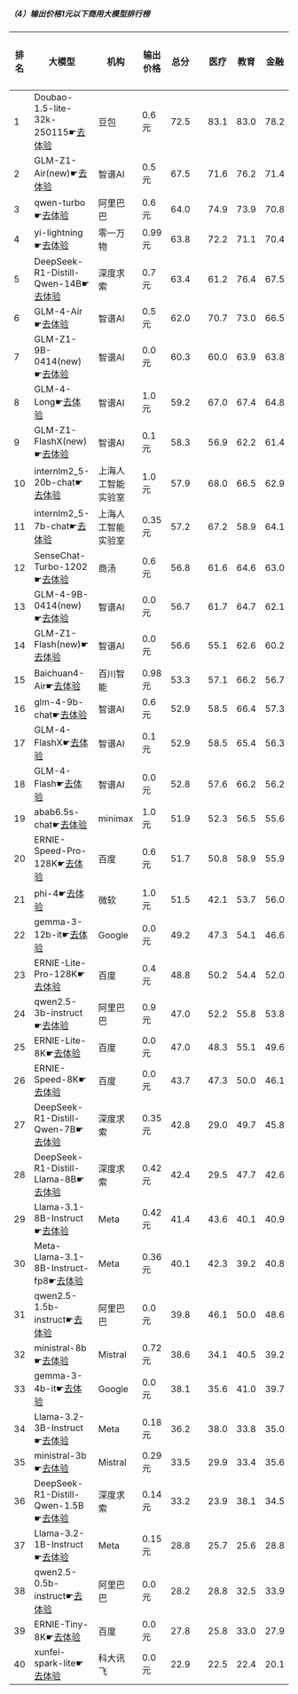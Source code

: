 ##### （4）输出价格1元以下商用大模型排行榜
|排名|大模型|机构|输出价格|总分| |医疗|教育|金融|法律|行政公务|心理健康|推理与数学计算|语言与指令遵从|
|---|-----|---|-------|---|-|----|---|---|---|------|-------|-----------|------------|
|1|Doubao-1.5-lite-32k-250115☛[去体验](https://nonelinear.com/static/modelcompare.html?type=proprietary)|豆包|0.6元|72.5| |        83.1|83.0|78.2|61.6|        65.8|65.8|        65.0|77.8|
|2|GLM-Z1-Air(new)☛[去体验](https://nonelinear.com/static/modelcompare.html?type=proprietary)|智谱AI|0.5元|67.5| |        71.6|76.2|71.4|52.0|        76.0|53.5|        63.8|75.5|
|3|qwen-turbo☛[去体验](https://nonelinear.com/static/modelcompare.html?type=proprietary)|阿里巴巴|0.6元|64.0| |        74.9|73.9|70.8|46.9|        62.0|60.8|        53.0|69.4|
|4|yi-lightning☛[去体验](https://nonelinear.com/static/modelcompare.html?type=proprietary)|零一万物|0.99元|63.8| |        72.2|71.1|70.4|42.6|        61.5|56.8|        61.2|74.9|
|5|DeepSeek-R1-Distill-Qwen-14B☛[去体验](https://nonelinear.com/static/modelcompare.html?type=open-source)|深度求索|0.7元|63.4| |        61.2|76.4|67.5|40.2|        66.5|55.6|        67.2|72.7|
|6|GLM-4-Air☛[去体验](https://nonelinear.com/static/modelcompare.html?type=proprietary)|智谱AI|0.5元|62.0| |        70.7|73.0|66.5|42.5|        68.0|56.5|        44.2|74.4|
|7|GLM-Z1-9B-0414(new)☛[去体验](https://nonelinear.com/static/modelcompare.html?type=open-source)|智谱AI|0.0元|60.3| |        60.0|63.9|63.8|31.5|        75.5|48.8|        69.1|69.6|
|8|GLM-4-Long☛[去体验](https://nonelinear.com/static/modelcompare.html?type=proprietary)|智谱AI|1.0元|59.2| |        67.0|67.4|64.8|42.3|        61.0|50.9|        47.9|72.4|
|9|GLM-Z1-FlashX(new)☛[去体验](https://nonelinear.com/static/modelcompare.html?type=proprietary)|智谱AI|0.1元|58.3| |        56.9|62.2|61.4|32.3|        71.5|48.6|        61.9|71.4|
|10|internlm2_5-20b-chat☛[去体验](https://nonelinear.com/static/modelcompare.html?type=open-source)|上海人工智能实验室|1.0元|57.9| |        68.0|66.5|62.9|44.7|        53.5|52.7|        43.8|70.7|
|11|internlm2_5-7b-chat☛[去体验](https://nonelinear.com/static/modelcompare.html?type=open-source)|上海人工智能实验室|0.35元|57.2| |        67.2|58.9|64.1|43.1|        55.5|51.0|        46.9|70.9|
|12|SenseChat-Turbo-1202☛[去体验](https://nonelinear.com/static/modelcompare.html?type=proprietary)|商汤|0.6元|56.8| |        61.6|64.6|63.0|36.8|        56.0|52.2|        50.3|69.7|
|13|GLM-4-9B-0414(new)☛[去体验](https://nonelinear.com/static/modelcompare.html?type=open-source)|智谱AI|0.0元|56.7| |        61.7|64.7|62.1|40.8|        53.5|49.2|        49.9|71.9|
|14|GLM-Z1-Flash(new)☛[去体验](https://nonelinear.com/static/modelcompare.html?type=proprietary)|智谱AI|0.0元|56.6| |        55.1|62.6|60.2|32.5|        65.5|47.1|        60.1|69.7|
|15|Baichuan4-Air☛[去体验](https://nonelinear.com/static/modelcompare.html?type=proprietary)|百川智能|0.98元|53.3| |        57.1|66.2|56.7|30.3|        49.0|47.2|        50.3|69.9|
|16|glm-4-9b-chat☛[去体验](https://nonelinear.com/static/modelcompare.html?type=open-source)|智谱AI|0.6元|52.9| |        58.5|66.4|57.3|36.5|        52.0|47.1|        39.1|66.7|
|17|GLM-4-FlashX☛[去体验](https://nonelinear.com/static/modelcompare.html?type=proprietary)|智谱AI|0.1元|52.9| |        58.5|65.4|56.3|34.7|        53.5|46.1|        42.4|66.5|
|18|GLM-4-Flash☛[去体验](https://nonelinear.com/static/modelcompare.html?type=proprietary)|智谱AI|0.0元|52.8| |        57.6|66.2|56.2|36.2|        49.4|52.3|        38.7|66.0|
|19|abab6.5s-chat☛[去体验](https://nonelinear.com/static/modelcompare.html?type=proprietary)|minimax|1.0元|51.9| |        52.3|56.5|55.6|33.8|        49.5|44.8|        48.0|74.9|
|20|ERNIE-Speed-Pro-128K☛[去体验](https://nonelinear.com/static/modelcompare.html?type=proprietary)|百度|0.6元|51.7| |        50.8|58.9|55.9|37.6|        47.5|44.8|        46.8|71.7|
|21|phi-4☛[去体验](https://nonelinear.com/static/modelcompare.html?type=open-source)|微软|1.0元|51.5| |        42.1|53.7|56.0|24.9|        64.5|43.2|        60.3|67.2|
|22|gemma-3-12b-it☛[去体验](https://nonelinear.com/static/modelcompare.html?type=open-source)|Google|0.0元|49.2| |        47.3|54.1|46.6|20.4|        59.0|41.1|        58.3|66.4|
|23|ERNIE-Lite-Pro-128K☛[去体验](https://nonelinear.com/static/modelcompare.html?type=proprietary)|百度|0.4元|48.8| |        50.2|54.4|52.0|31.4|        46.0|43.5|        44.2|68.5|
|24|qwen2.5-3b-instruct☛[去体验](https://nonelinear.com/static/modelcompare.html?type=open-source)|阿里巴巴|0.9元|47.0| |        52.2|55.8|53.8|26.9|        42.0|43.8|        39.6|62.4|
|25|ERNIE-Lite-8K☛[去体验](https://nonelinear.com/static/modelcompare.html?type=proprietary)|百度|0.0元|47.0| |        48.3|55.1|49.6|29.2|        45.5|43.0|        38.6|66.4|
|26|ERNIE-Speed-8K☛[去体验](https://nonelinear.com/static/modelcompare.html?type=proprietary)|百度|0.0元|43.7| |        47.3|50.0|46.1|31.4|        42.5|43.7|        27.3|61.4|
|27|DeepSeek-R1-Distill-Qwen-7B☛[去体验](https://nonelinear.com/static/modelcompare.html?type=open-source)|深度求索|0.35元|42.8| |        29.0|49.7|45.8|19.2|        54.0|30.4|        54.5|60.3|
|28|DeepSeek-R1-Distill-Llama-8B☛[去体验](https://nonelinear.com/static/modelcompare.html?type=open-source)|深度求索|0.42元|42.4| |        29.5|47.7|42.6|20.3|        52.0|31.9|        52.7|62.7|
|29|Llama-3.1-8B-Instruct☛[去体验](https://nonelinear.com/static/modelcompare.html?type=open-source)|Meta|0.42元|41.4| |        43.6|40.1|40.9|21.3|        43.0|37.2|        42.3|62.5|
|30|Meta-Llama-3.1-8B-Instruct-fp8☛[去体验](https://nonelinear.com/static/modelcompare.html?type=open-source)|Meta|0.36元|40.1| |        42.3|39.2|40.8|19.5|        37.5|34.0|        44.1|63.3|
|31|qwen2.5-1.5b-instruct☛[去体验](https://nonelinear.com/static/modelcompare.html?type=open-source)|阿里巴巴|0.0元|39.8| |        46.1|50.0|48.6|25.6|        35.0|39.6|        24.7|48.5|
|32|ministral-8b☛[去体验](https://nonelinear.com/static/modelcompare.html?type=proprietary)|Mistral|0.72元|38.6| |        34.1|40.5|39.2|19.9|        39.5|31.5|        42.9|60.9|
|33|gemma-3-4b-it☛[去体验](https://nonelinear.com/static/modelcompare.html?type=open-source)|Google|0.0元|38.1| |        35.6|41.0|39.7|16.6|        39.5|29.2|        49.2|54.4|
|34|Llama-3.2-3B-Instruct☛[去体验](https://nonelinear.com/static/modelcompare.html?type=open-source)|Meta|0.18元|36.2| |        38.0|33.8|35.0|17.1|        34.0|29.6|        39.7|62.0|
|35|ministral-3b☛[去体验](https://nonelinear.com/static/modelcompare.html?type=proprietary)|Mistral|0.29元|33.5| |        29.9|33.4|35.6|14.8|        34.0|29.4|        40.4|50.8|
|36|DeepSeek-R1-Distill-Qwen-1.5B☛[去体验](https://nonelinear.com/static/modelcompare.html?type=open-source)|深度求索|0.14元|33.2| |        23.9|38.1|34.5|15.4|        34.5|23.9|        46.3|49.0|
|37|Llama-3.2-1B-Instruct☛[去体验](https://nonelinear.com/static/modelcompare.html?type=open-source)|Meta|0.15元|28.8| |        25.7|25.6|28.8|14.6|        29.0|21.1|        33.1|52.5|
|38|qwen2.5-0.5b-instruct☛[去体验](https://nonelinear.com/static/modelcompare.html?type=open-source)|阿里巴巴|0.0元|28.2| |        28.8|32.5|33.9|18.4|        22.5|24.5|        25.4|39.3|
|39|ERNIE-Tiny-8K☛[去体验](https://nonelinear.com/static/modelcompare.html?type=proprietary)|百度|0.0元|27.8| |        25.8|33.0|27.9|19.8|        32.0|23.0|        18.4|42.6|
|40|xunfei-spark-lite☛[去体验](https://nonelinear.com/static/modelcompare.html?type=proprietary)|科大讯飞|0.0元|22.9| |        22.5|22.4|20.1|19.8|        21.7|25.4|        14.2|37.4|
    
